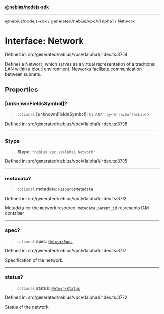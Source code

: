 [**@nebius/nodejs-sdk**](../../../../../README.md)

---

[@nebius/nodejs-sdk](../../../../../README.md) / [generated/nebius/vpc/v1alpha1](../README.md) / Network

# Interface: Network

Defined in: src/generated/nebius/vpc/v1alpha1/index.ts:3704

Defines a Network, which serves as a virtual representation of a traditional LAN
within a cloud environment.
Networks facilitate communication between subnets.

## Properties

### \[unknownFieldsSymbol\]?

> `optional` **\[unknownFieldsSymbol\]**: `Uint8Array`\<`ArrayBufferLike`\>

Defined in: src/generated/nebius/vpc/v1alpha1/index.ts:3706

---

### $type

> **$type**: `"nebius.vpc.v1alpha1.Network"`

Defined in: src/generated/nebius/vpc/v1alpha1/index.ts:3705

---

### metadata?

> `optional` **metadata**: [`ResourceMetadata`](../../../common/v1/interfaces/ResourceMetadata.md)

Defined in: src/generated/nebius/vpc/v1alpha1/index.ts:3712

Metadata for the network resource.
`metadata.parent_id` represents IAM container

---

### spec?

> `optional` **spec**: [`NetworkSpec`](NetworkSpec.md)

Defined in: src/generated/nebius/vpc/v1alpha1/index.ts:3717

Specification of the network.

---

### status?

> `optional` **status**: [`NetworkStatus`](NetworkStatus.md)

Defined in: src/generated/nebius/vpc/v1alpha1/index.ts:3722

Status of the network.
